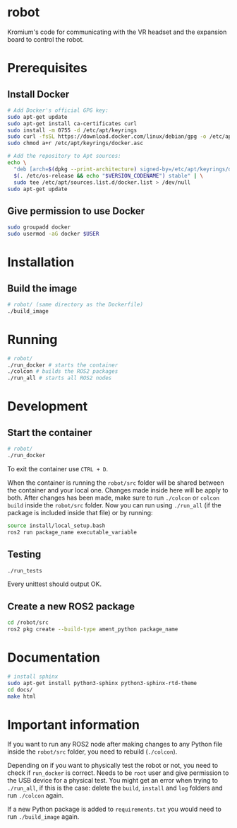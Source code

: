 # robot
Kromium's code for communicating with the VR headset and the expansion board to control the robot. 

# Prerequisites
## Install Docker
```bash
# Add Docker's official GPG key:
sudo apt-get update
sudo apt-get install ca-certificates curl
sudo install -m 0755 -d /etc/apt/keyrings
sudo curl -fsSL https://download.docker.com/linux/debian/gpg -o /etc/apt/keyrings/docker.asc
sudo chmod a+r /etc/apt/keyrings/docker.asc

# Add the repository to Apt sources:
echo \
  "deb [arch=$(dpkg --print-architecture) signed-by=/etc/apt/keyrings/docker.asc] https://download.docker.com/linux/debian \
  $(. /etc/os-release && echo "$VERSION_CODENAME") stable" | \
  sudo tee /etc/apt/sources.list.d/docker.list > /dev/null
sudo apt-get update
```

## Give permission to use Docker
```bash
sudo groupadd docker
sudo usermod -aG docker $USER
```

# Installation
## Build the image
```bash
# robot/ (same directory as the Dockerfile)
./build_image
```

# Running
```bash
# robot/
./run_docker # starts the container
./colcon # builds the ROS2 packages
./run_all # starts all ROS2 nodes
```

# Development
## Start the container
```bash
# robot/
./run_docker
```

To exit the container use `CTRL + D`.


When the container is running the `robot/src` folder will be shared between
the container and your local one. Changes made inside here will be apply to 
both. After changes has been made, make sure to run `./colcon` or 
`colcon build` inside the `robot/src` folder. Now you can run using `./run_all`
(if the package is included inside that file) or by running:

```bash 
source install/local_setup.bash
ros2 run package_name executable_variable
```

## Testing
```bash
./run_tests
```

Every unittest should output OK.

## Create a new ROS2 package
```bash
cd /robot/src
ros2 pkg create --build-type ament_python package_name
```

# Documentation
```bash
# install sphinx
sudo apt-get install python3-sphinx python3-sphinx-rtd-theme
cd docs/
make html
```

# Important information
If you want to run any ROS2 node after making changes to any Python file
inside the `robot/src` folder, you need to rebuild (`./colcon`).  

Depending on if you want to physically test the robot or not, you need to check
if `run_docker` is correct. Needs to be `root` user and give permission to the
USB device for a physical test. You might get an error when trying to `./run_all`,
if this is the case: delete the `build`, `install` and `log` folders and run 
`./colcon` again.

If a new Python package is added to `requirements.txt` you would need to run 
`./build_image` again. 
